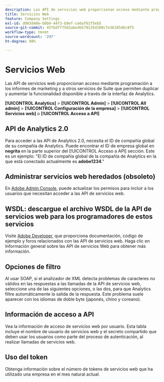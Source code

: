 ```yaml
---
description: Las API de servicios web proporcionan acceso mediante programación a los informes de marketing y a otros servicios de Suite que permiten duplicar y aumentar la funcionalidad disponible a través de la interfaz de Analytics.
title: Servicios Web
feature: Company Settings
exl-id: d003d40e-b0b6-44f3-b9ef-ce6af61f5eb5
source-git-commit: 45fbd7f7502abe4b579135d100c7e3618546c0f5
workflow-type: tm+mt
source-wordcount: '297'
ht-degree: 80%

---
```


# Servicios Web

Las API de servicios web proporcionan acceso mediante programación a los informes de marketing y a otros servicios de Suite que permiten duplicar y aumentar la funcionalidad disponible a través de la interfaz de Analytics.

**[!UICONTROL Analytics]** > **[!UICONTROL Admin]** > **[!UICONTROL All admin]** > **[!UICONTROL Configuración de la empresa]** > **[!UICONTROL Servicios web]** o **[!UICONTROL Acceso a API]**


## API de Analytics 2.0

Para acceder a las API de Analytics 2.0, necesita el ID de compañía global de su compañía de Analytics. Puede encontrar el ID de empresa global en **negrita** en la parte superior del [!UICONTROL Acceso a API] sección. Este es un ejemplo: &quot;El ID de compañía global de la compañía de Analytics en la que está conectado actualmente es **adobe1234**.&quot;

## Administrar servicios web heredados (obsoleto)

En [Adobe Admin Console](https://helpx.adobe.com/es/enterprise/using/admin-console.html), puede actualizar los permisos para incluir a los usuarios que necesitan acceder a las API de servicios web.

## WSDL: descargue el archivo WSDL de la API de servicios web para los programadores de estos servicios

Visite [Adobe Developer](https://developer.adobe.com/analytics-apis/docs/2.0/), que proporciona documentación, código de ejemplo y foros relacionados con las API de servicios web. Haga clic en Información general sobre las API de servicios Web para obtener más información.

## Opciones de filtro

Al usar SOAP, si el analizador de XML detecta problemas de caracteres no válidos en las respuestas a las llamadas de la API de servicios web, seleccione una de las siguientes opciones, o las dos, para que Analytics filtre automáticamente la salida de la respuesta. Este problema suele aparecer con los idiomas de doble byte (japonés, chino y coreano).

## Información de acceso a API

Vea la información de acceso de servicios web por usuario. Esta tabla incluye el nombre de usuario de servicios web y el secreto compartido que deben usar los usuarios como parte del proceso de autenticación, al realizar llamadas de servicios web.

## Uso del token

Obtenga información sobre el número de tokens de servicios web que ha utilizado una empresa en el mes natural actual.
